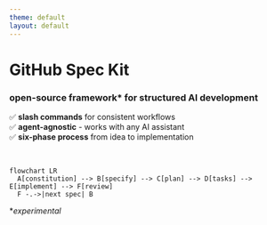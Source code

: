 ```yaml
---
theme: default
layout: default
---
```


# GitHub Spec Kit

### open-source framework* for structured AI development

✅ **slash commands** for consistent workflows  
✅ **agent-agnostic** - works with any AI assistant  
✅ **six-phase process** from idea to implementation

<br />

```mermaid
flowchart LR
  A[constitution] --> B[specify] --> C[plan] --> D[tasks] --> E[implement] --> F[review]
  F -.->|next spec| B
```

**experimental*
